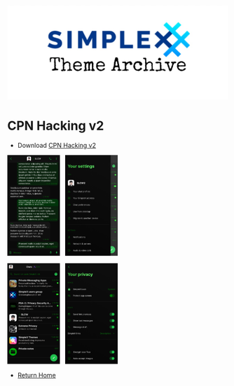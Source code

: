<img src="../resources/SxC_themeBanner.jpg">

# CPN Hacking v2

* Download [CPN Hacking v2](../themes/SxC_themeName.theme)

<img src="../screenshots/SxC_CPN_HackingV201.jpg" width="120">&nbsp;&nbsp;&nbsp;<img src="../screenshots/SxC_CPN_HackingV202.jpg" width="120">

<img src="../screenshots/SxC_CPN_HackingV203.jpg" width="120">&nbsp;&nbsp;&nbsp;<img src="../screenshots/SxC_CPN_HackingV204.jpg" width="120">

* [Return Home](/)